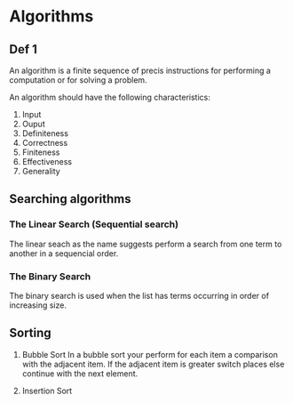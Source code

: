 # Algorithms

## Def 1
An algorithm is a finite sequence of precis instructions for performing a computation or for solving a problem.

An algorithm should have the following characteristics:
1. Input
2. Ouput
3. Definiteness
4. Correctness
5. Finiteness
6. Effectiveness
7. Generality

## Searching algorithms

### The Linear Search (Sequential search)
The linear seach as the name suggests perform a search from one term to another in a sequencial order.

### The Binary Search
The binary search is used when the list has terms occurring in order of increasing size.


## Sorting

1. Bubble Sort
In a bubble sort your perform for each item a comparison with the adjacent item. If the adjacent item is greater switch places else continue with the next element.

2. Insertion Sort
